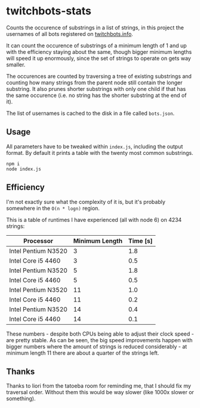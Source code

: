 # twitchbots-stats
Counts the occurence of substrings in a list of strings, in this project the
usernames of all bots registered on [twitchbots.info](https://twitchbots.info).

It can count the occurence of substrings of a minimum length of 1 and up with
the efficiency staying about the same, though bigger minimum lengths will speed
it up enormously, since the set of strings to operate on gets way smaller.

The occurences are counted by traversing a tree of existing substrings and
counting how many strings from the parent node still contain the longer
substring. It also prunes shorter substrings with only one child if that has the
same occurence (i.e. no string has the shorter substring at the end of it).

The list of usernames is cached to the disk in a file called `bots.json`.

## Usage
All parameters have to be tweaked within `index.js`, including the output
format. By default it prints a table with the twenty most common substrings.

```shell
npm i
node index.js
```

## Efficiency
I'm not exactly sure what the complexity of it is, but it's probably somewhere
in the `O(n * logn)` region.

This is a table of runtimes I have experienced (all with node 6) on 4234 strings:

Processor            | Minimum Length | Time [s]
---------------------|----------------|---------
Intel Pentium  N3520 | 3              | 1.8
Intel Core i5 4460   | 3              | 0.5
Intel Pentium N3520  | 5              | 1.8
Intel Core i5 4460   | 5              | 0.5
Intel Pentium N3520  | 11             | 1.0
Intel Core i5 4460   | 11             | 0.2
Intel Pentium N3520  | 14             | 0.4
Intel Core i5 4460   | 14             | 0.1

These numbers - despite both CPUs being able to adjust their clock speed - are
pretty stable. As can be seen, the big speed improvements happen with bigger
numbers where the amount of strings is reduced considerably - at minimum length
11 there are about a quarter of the strings left.

## Thanks
Thanks to liori from the tatoeba room for reminding me, that I should fix my
traversal order. Without them this would be way slower (like 1000x slower or
something).
